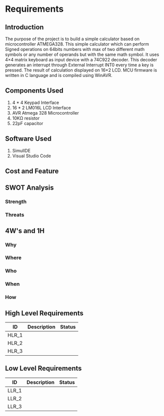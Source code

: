 # Requirements

## Introduction

The purpose of the project is to build a simple calculator based on microcontroller ATMEGA328. This simple calculator which can perform Signed operations on 64bits numbers with max of two different math symbols or any number of operands but with the same math symbol. It uses 4×4 matrix keyboard as input device with a 74C922 decoder. This decoder generates an interrupt through External Interrupt INT0 every time a key is pressed. The result of calculation displayed on 16×2 LCD. MCU firmware is written in C language and is compiled using WinAVR.

## Components Used

1. 4 * 4 Keypad Interface
2. 16 * 2 LM016L LCD Interface
3. AVR Atmega 328 Microcontroller
4. 10KΩ resistor
5. 22pF capacitor

## Software Used

1. SimulIDE
2. Visual Studio Code

## Cost and Feature

## SWOT Analysis

### Strength

### Threats

## 4W's and 1H

### Why

### Where

### Who

### When

### How

## High Level Requirements
| ID | Description | Status |
|---|---|---|
| HLR_1 |   |      |
| HLR_2 |   |      |
| HLR_3 |   |      |

## Low Level Requirements
| ID | Description | Status |
|---|---|---|
| LLR_1 |   |      |
| LLR_2 |   |      |
| LLR_3 |   |      |

